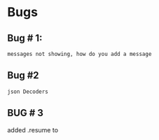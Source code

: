 #  Bugs


## Bug # 1: 
    messages not showing, how do you add a message
    
    
## Bug #2
    json Decoders 
    
## BUG # 3 
added .resume to 
